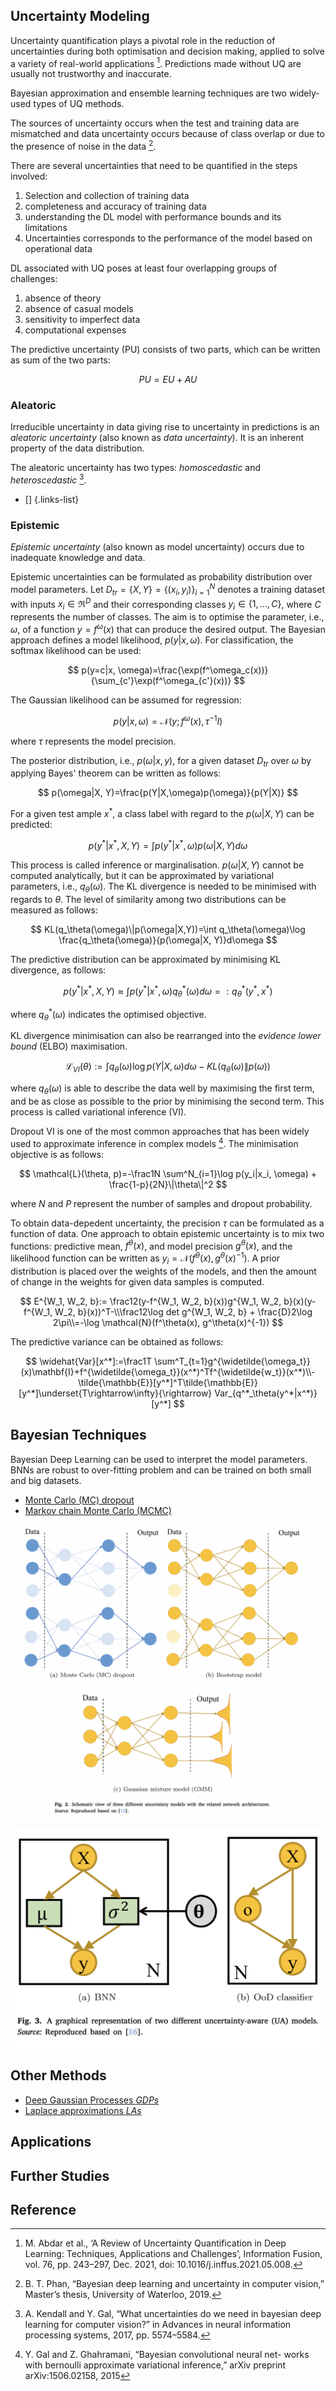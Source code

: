 ## Uncertainty Modeling

Uncertainty quantification plays a pivotal role in the reduction of uncertainties during both optimisation and decision making, applied to solve a variety of real-world applications [^1]. Predictions made without UQ are usually not trustworthy and inaccurate.

Bayesian approximation and ensemble learning techniques are two widely-used types of UQ methods.

The sources of uncertainty occurs when the test and training data are mismatched and data uncertainty occurs because of class overlap or due to the presence of noise in the data [^2].

There are several uncertainties that need to be quantified in the steps involved:
 1. Selection and collection of training data
 2. completeness and accuracy of training data
 3. understanding the DL model with performance bounds and its limitations
 4. Uncertainties corresponds to the performance of the model based on operational data

DL associated with UQ poses at least four overlapping groups of challenges:
 1. absence of theory
 2. absence of casual models
 3. sensitivity to imperfect data
 4. computational expenses
 
The predictive uncertainty (PU) consists of two parts, which can be written as sum of the two parts:

$$
PU = EU+AU
$$

### Aleatoric

Irreducible uncertainty in data giving rise to uncertainty in predictions is an *aleatoric uncertainty* (also known as *data uncertainty*). It is an inherent property of the data distribution.

The aleatoric uncertainty has two types: *homoscedastic* and *heteroscedastic* [^3].

- []
{.links-list}

### Epistemic

*Epistemic uncertainty* (also known as model uncertainty) occurs due to inadequate knowledge and data. 

Epistemic uncertainties can be formulated as probability distribution over model parameters. Let $D_{tr}=\{X,Y\}=\{(x_i, y_i)\}^N_{i=1}$ denotes a training dataset with inputs $x_i \in \mathfrak{R}^D$ and their corresponding classes $y_i \in \{1, \dots, C\}$, where $C$ represents the number of classes. The aim is to optimise the parameter, i.e., $\omega$, of a function $y =f^\omega(x)$ that can produce the desired output. The Bayesian approach defines a model likelihood, $p(y|x, \omega)$. For classification, the softmax likelihood can be used:

$$
p(y=c|x, \omega)=\frac{\exp(f^\omega_c(x))}{\sum_{c'}\exp(f^\omega_{c'}(x))}
$$

The Gaussian likelihood can be assumed for regression:

$$
p(y|x, \omega)=\mathcal{N}(y;f^\omega(x), \tau^{-1}I)
$$

where $\tau$ represents the model precision.

The posterior distribution, i.e., $p(\omega|x, y)$, for a given dataset $D_{tr}$ over $\omega$ by applying Bayes' theorem can be written as follows:

$$
p(\omega|X, Y)=\frac{p(Y|X,\omega)p(\omega)}{p(Y|X)}
$$

For a given test ample $x^*$, a class label with regard to the $p(\omega|X, Y)$ can be predicted:

$$
p(y^*|x^*, X, Y)=\int p(y^*|x^*,\omega)p(\omega|X, Y)d\omega
$$

This process is called inference or marginalisation. $p(\omega|X, Y)$ cannot be computed analytically, but it can be approximated by variational parameters, i.e., $q_\theta(\omega)$. The KL divergence is needed to be minimised with regards to $\theta$. The level of similarity among two distributions can be measured as follows:

$$
KL(q_\theta(\omega)\|p(\omega|X,Y))=\int q_\theta(\omega)\log \frac{q_\theta(\omega)}{p(\omega|X, Y)}d\omega
$$

The predictive distribution can be approximated by minimising KL divergence, as follows:

$$
p(y^*|x^*, X, Y)\approx \int p(y^*|x^*, \omega)q^*_\theta(\omega)d\omega =: q^*_\theta(y^*, x^*)
$$

where $q^*_\theta(\omega)$ indicates the optimised objective.

KL divergence minimisation can also be rearranged into the *evidence lower bound* (ELBO) maximisation.

$$
\mathcal{L}_{VI}(\theta):=\int q_\theta(\omega) \log p(Y|X, \omega)d\omega - KL(q_\theta(\omega)\|p(\omega))
$$

where $q_\theta(\omega)$ is able to describe the data well by maximising the first term, and be as close as possible to the prior by minimising the second term. This process is called variational inference (VI).

Dropout VI is one of the most common approaches that has been widely used to approximate inference in complex models [^4]. The minimisation objective is as follows:

$$
\mathcal{L}(\theta, p)=-\frac1N \sum^N_{i=1}\log p(y_i|x_i, \omega) + \frac{1-p}{2N}\|\theta\|^2
$$

where $N$ and $P$ represent the number of samples and dropout probability.

To obtain data-depedent uncertainty, the precision $\tau$ can be formulated as a function of data. One approach to obtain epistemic uncertainty is to mix two functions: predictive mean, $f^\theta(x)$, and model precision $g^\theta(x)$, and the likelihood function can be written as $y_i=\mathcal{N}(f^\theta(x), g^\theta(x)^{-1})$. A prior distribution is placed over the weights of the models, and then the amount of change in the weights for given data samples is computed.

$$
E^{W_1, W_2, b}:=
\frac12(y-f^{W_1, W_2, b}(x))g^{W_1, W_2, b}(x)(y-f^{W_1, W_2, b}(x))^T-\\\frac12\log det  g^{W_1, W_2, b} + \frac{D}2\log 2\pi\\=-\log \mathcal{N}(f^\theta(x), g^\theta(x)^{-1})
$$

The predictive variance can be obtained as follows:

$$
\widehat{Var}[x^*]:=\frac1T \sum^T_{t=1}g^{\widetilde{\omega_t}}(x)\mathbf{I}+f^{\widetilde{\omega_t}}(x^*)^Tf^{\widetilde{w_t}}(x^*)\\-\tilde{\mathbb{E}}[y^*]^T\tilde{\mathbb{E}}[y^*]\underset{T\rightarrow\infty}{\rightarrow} Var_{q^*_\theta(y^*|x^*)}[y^*]
$$

## Bayesian Techniques

Bayesian Deep Learning can be used to interpret the model parameters. BNNs are robust to over-fitting problem and can be trained on both small and big datasets.

- [Monte Carlo (MC) dropout ](Uncertainty/Methods/MCD)
- [Markov chain Monte Carlo (MCMC)](Uncertainty/Methods/MCMC)

![different uncertainty models](../../_media/diff_uncertainty_models.png)

![UAs](../../_media/UAs.png)

## Other Methods
- [Deep Gaussian Processes *GDPs*](Uncertainty-Quantification/DGPs)
- [Laplace approximations *LAs*](Uncertainty-Quantification/LAs)

## Applications 

## Further Studies

## Reference

[^1]: M. Abdar et al., ‘A Review of Uncertainty Quantification in Deep Learning: Techniques, Applications and Challenges’, Information Fusion, vol. 76, pp. 243–297, Dec. 2021, doi: 10.1016/j.inffus.2021.05.008.
[^2]: B. T. Phan, “Bayesian deep learning and uncertainty in computer vision,” Master’s thesis, University of Waterloo, 2019.
[^3]: A. Kendall and Y. Gal, “What uncertainties do we need in bayesian deep learning for computer vision?” in Advances in neural information processing systems, 2017, pp. 5574–5584.
[^4]: Y. Gal and Z. Ghahramani, “Bayesian convolutional neural net- works with bernoulli approximate variational inference,” arXiv preprint arXiv:1506.02158, 2015